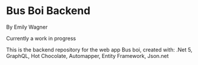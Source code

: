﻿# Bus Boi Backend

By Emily Wagner

Currently a work in progress

This is the backend repository for the web app Bus boi, created with: .Net 5, GraphQL, Hot Chocolate, Automapper, Entity Framework, Json.net
